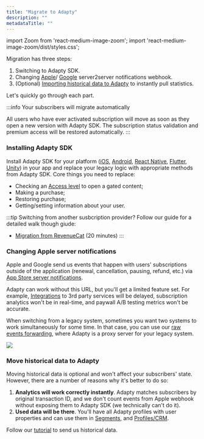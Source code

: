 ```yaml
---
title: "Migrate to Adapty"
description: ""
metadataTitle: ""
---
```


import Zoom from 'react-medium-image-zoom';
import 'react-medium-image-zoom/dist/styles.css';

Migration has three steps:

1. Switching to Adapty SDK.
2. Changing [Apple](app-store-server-notifications)/ [Google](real-time-developer-notifications-rtdn) server2server notifications webhook.
3. (Optional) [Importing historical data to Adapty](importing-historical-data-to-adapty) to instantly pull statistics.

Let's quickly go through each part.

:::info
Your subscribers will migrate automatically

All users who have ever activated subscription will move as soon as they open a new version with Adapty SDK. The subscription status validation and premium access will be restored automatically.
:::

### Installing Adapty SDK

Install Adapty SDK for your platform ([iOS](sdk-installation-ios), [Android](sdk-installation-android), [React Native](sdk-installation-reactnative), [Flutter](sdk-installation-flutter), [Unity](sdk-installation-unity)) in your app and replace your legacy logic with appropriate methods from Adapty SDK. Core things you need to replace:

- Checking an [Access level](access-level) to open a gated content;
- Making a purchase;
- Restoring purchase;
- Getting/setting information about your user.

:::tip
Switching from another susbcription provider?
Follow our guide for a detailed walk though giude:
 - [Migration from RevenueCat](migration-from-revenuecat) (20 minutes)
 :::

### Changing Apple server notifications

Apple and Google send us events that happen with users' subscriptions outside of the application (renewal, cancellation, pausing, refund, etc.) via [App Store server notifications](app-store-server-notifications). 

Adapty can work without this URL, but you'll get a limited feature set. For example, [Integrations](events) to 3rd party services will be delayed, subscription analytics won't be in real-time, and paywall A/B testing metrics won't be accurate. 

When switching from a legacy system, sometimes you want two systems to work simultaneously for some time. In that case, you can use our [raw events forwarding](app-store-server-notifications#raw-events-forwarding), where Adapty is a proxy server for your legacy system.


<Zoom>
  <img src={require('./img/c7d4fd0-Seamless_migrat_a.webp').default}
  style={{
    border: '1px solid #727272', /* border width and color */
    width: '700px', /* image width */
    display: 'block', /* for alignment */
    margin: '0 auto' /* center alignment */
  }}
/>
</Zoom>





### Move historical data to Adapty

Moving historical data is optional and won't affect your subscribers' state. However, there are a number of reasons why it's better to do so:

1. **Analytics will work correctly instantly**. Adapty matches subscribers by original transaction ID, and we don't count events from Apple webhook without exposing them to Adapty SDK (we technically can't do it).
2. **Used data will be there**. You'll have all Adapty profiles with user properties and can use them in [Segments](segments), and [Profiles/CRM](profiles-crm). 

Follow our [tutorial](importing-historical-data-to-adapty) to send us historical data.